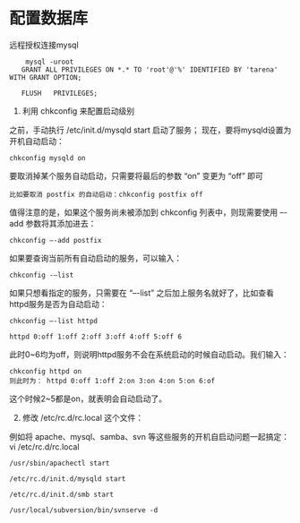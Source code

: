 # 配置数据库

远程授权连接mysql

        mysql -uroot
       GRANT ALL PRIVILEGES ON *.* TO 'root'@'%' IDENTIFIED BY 'tarena' WITH GRANT OPTION;
       
       FLUSH   PRIVILEGES;
       
       
1) 利用 chkconfig 来配置启动级别

之前，手动执行 /etc/init.d/mysqld start 启动了服务；
现在，要将mysqld设置为开机自动启动：

    chkconfig mysqld on
    
要取消掉某个服务自动启动，只需要将最后的参数 “on” 变更为 “off” 即可

    比如要取消 postfix 的自动启动：chkconfig postfix off
    
值得注意的是，如果这个服务尚未被添加到 chkconfig 列表中，则现需要使用 –-add 参数将其添加进去：

    chkconfig –-add postfix

如果要查询当前所有自动启动的服务，可以输入：

    chkconfig -–list
    
如果只想看指定的服务，只需要在 “–-list” 之后加上服务名就好了，比如查看httpd服务是否为自动启动：

    chkconfig –-list httpd
    
    httpd 0:off 1:off 2:off 3:off 4:off 5:off 6
    
此时0~6均为off，则说明httpd服务不会在系统启动的时候自动启动。我们输入：

    chkconfig httpd on
    则此时为： httpd 0:off 1:off 2:on 3:on 4:on 5:on 6:of
    
  这个时候2~5都是on，就表明会自动启动了。
  
2) 修改 /etc/rc.d/rc.local 这个文件：

 例如将 apache、mysql、samba、svn 等这些服务的开机自启动问题一起搞定：vi /etc/rc.d/rc.local
 
    /usr/sbin/apachectl start
 
    /etc/rc.d/init.d/mysqld start
    
    /etc/rc.d/init.d/smb start

    /usr/local/subversion/bin/svnserve -d